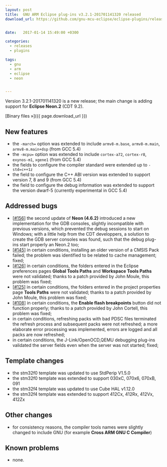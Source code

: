 ```yaml
---
layout: post
title:  GNU ARM Eclipse plug-ins v3.2.1-201701141320 released
download_url: https://github.com/gnu-mcu-eclipse/eclipse-plugins/releases/tag/v3.2.1-201701141320


date:   2017-01-14 15:49:00 +0300

categories:
  - releases
  - plugins

tags:
  - gnu
  - arm
  - eclipse
  - neon


---
```


Version 3.2.1-201701141320 is a new release; the main change is adding support for **Eclipse Neon.2** (CDT 9.2).

[Binary files »]({{ page.download_url }})

## New features

- the `-march=` option was extended to include `armv8-m.base`, `armv8-m.main`, `armv8-m.main+dsp` (from GCC 5.4)
- the `-mcpu=` option was extended to include `cortex-a72`, `cortex-r8`, `exynos-m1`, `xgene1` (from GCC 5.4)
- the fields to configure the compiler standard were extended up to `-std=c++1z`
- the field to configure the C++ ABI version was extended to support version 7, 8 and 9 (from GCC 5.4)
- the field to configure the debug information was extended to support the  version dwarf-5 (currently experimental in GCC 5.4)

## Addressed bugs

- [[#156](https://github.com/gnu-mcu-eclipse/eclipse-plugins/issues/156)] the second update of **Neon (4.6.2)** introduced a new implementation for the GDB consoles, slightly incompatible with previous versions, which prevented the debug sessions to start on Windows; with a little help from the CDT developpers, a solution to create the GDB server consoles was found, such that the debug plug-ins start properly an Neon.2 too;
- [[#145](https://github.com/gnu-mcu-eclipse/eclipse-plugins/issues/145)] in certain conditions, installing an older version of a CMSIS Pack failed; the problem was identified to be related to cache management; fixed;
- [[#126](https://github.com/gnu-mcu-eclipse/eclipse-plugins/issues/126)] in certain conditions, the folders entered in the Eclipse preferences pages **Global Tools Paths** and **Workspace Tools Paths** were not validated; thanks to a patch provided by John Moule, this problem was fixed;
- [[#125](https://github.com/gnu-mcu-eclipse/eclipse-plugins/issues/125)] in certain conditions, the folders entered in the project properties page **Tools Paths** were not validated; thanks to a patch provided by John Moule, this problem was fixed;
- [[#108](https://github.com/gnu-mcu-eclipse/eclipse-plugins/issues/108)] in certain conditions, the **Enable flash breakpoints** button did not function properly; thanks to a patch provided by John Cortell, this problem was fixed;
- in certain conditions, refreshing packs with bad PDSC files terminated the refresh process and subsequent packs were not refreshed; a more elaborate error processing was implemented, errors are logged and all packs are now refreshed;
- in certain conditions, the J-Link/OpenOCD,QEMU debugging plug-ins  validated the server fields even when the server was not started; fixed;

## Template changes

- the stm32f0 template was updated to use StdPerip V1.5.0
- the stm32f0 template was extended to support 030xC, 070x6, 070xB, 091
- the stm32f4 template was updated to use Cube HAL v1.12.0
- the stm32f4 template was extended to support 412Cx, 412Rx, 412Vx, 412Zx

## Other changes

- for consistency reasons, the compiler tools names were slightly changed to include GNU (for example **Cross ARM GNU C Compiler**)

## Known problems

- none.
